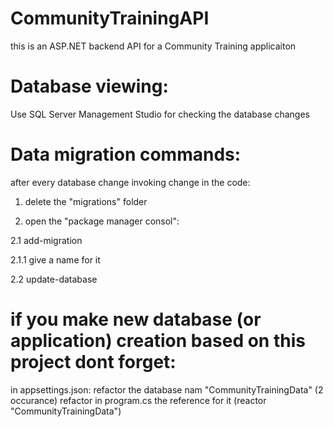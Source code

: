 # CommunityTrainingAPI
this is an ASP.NET backend API for a Community Training applicaiton


# Database viewing:
Use SQL Server Management Studio for checking the database changes


# Data migration commands:
after every database change invoking change in the code:

1. 	delete the "migrations" folder

2. 	open the "package manager consol":

2.1 	add-migration

2.1.1 	give a name for it

2.2 	update-database


# if you make new database (or application) creation based on this project dont forget:
in appsettings.json:
refactor the database nam "CommunityTrainingData" (2 occurance)
refactor in program.cs the reference for it (reactor "CommunityTrainingData")





